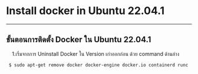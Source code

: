 # Install docker in Ubuntu 22.04.1
------------------------------------------------


## ขั้นตอนการติดตั้ง Docker ใน Ubuntu 22.04.1
&nbsp;&nbsp;&nbsp;&nbsp;1.เริ่มจากการ Uninstall Docker ใน Version เก่าออกก่อน ด้วย command ด้านล่าง
```Shell
 $ sudo apt-get remove docker docker-engine docker.io containerd runc
```
